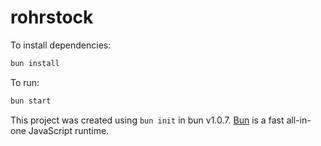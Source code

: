 # rohrstock

To install dependencies:

```bash
bun install
```

To run:

```bash
bun start
```

This project was created using `bun init` in bun v1.0.7. [Bun](https://bun.sh) is a fast all-in-one JavaScript runtime.
